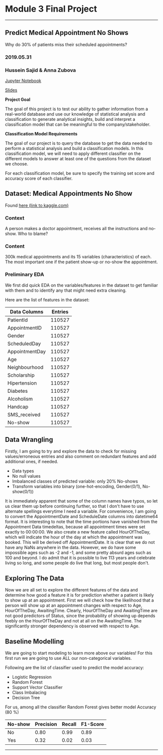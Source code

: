 
# Module 3 Final Project
----------------
## Predict Medical Appointment No Shows
Why do 30% of patients miss their scheduled appointments?

### 2019.05.31

### Hussein Sajid & Anna Zubova 

[Jupyter Notebook](https://github.com/AnnaLara/mod_3_project_classification/blob/master/Index_Part_1.ipynb)

[Slides](https://docs.google.com/presentation/d/1f0TGXD4iM-Tzlq4XLiDlYQ1kuPP1vhl447IFY7emRrQ/edit?usp=sharing)

**Project Goal**

The goal of this project is to test our ability to gather information from a real-world database and use our knowledge of statistical analysis and classification to generate analytical insights, build and interpret a classification model that can be meaningful to the company/stakeholder.

**Classification Model Requirements**

The goal of our project is to query the database to get the data needed to perform a statistical analysis and build a classification models. In this classification model, we will need to apply different classifier on the different models to answer at least one of the questions from the dataset we choose. 

For each classification model, be sure to specify the training set score and accuracy score of each classifier. 

## Dataset: Medical Appointments No Show
Found [here (link to kaggle.com)](https://www.kaggle.com/joniarroba/noshowappointments)

### Context
A person makes a doctor appointment, receives all the instructions and no-show. Who to blame? 

### Content
300k medical appointments and its 15 variables (characteristics) of each. The most important one if the patient show-up or no-show the appointment.

### Preliminary EDA

We first did quick EDA on the variables/features in the dataset to get familiar with them and to identify any that might need extra cleaning.

Here are the list of features in the dataset:

| Data Columns             | Entries      |
|--------------------------|--------------|
| PatientId                | 110527       | 
| AppointmentID            | 110527       | 
| Gender                   | 110527       |
| ScheduledDay             | 110527       | 
| AppointmentDay           | 110527       | 
| Age                      | 110527       | 
| Neighbourhood            | 110527       | 
| Scholarship              | 110527       |
| Hipertension             | 110527       | 
| Diabetes                 | 110527       | 
| Alcoholism               | 110527       | 
| Handcap                  | 110527       | 
| SMS_received             | 110527       |
| No-show                  | 110527       | 

## Data Wrangling

Firstly, I am going to try and explore the data to check for missing values/erroneous entries and also comment on redundant features and add additional ones, if needed.

* Data types
* No null values
* Imbalanced classes of predicted variable: only 20% No-shows
* Transform variables into binary (one-hot-encoding, Gender(0/1), No-show(0/1))

It is immediately apparent that some of the column names have typos, so let us clear them up before continuing further, so that I don't have to use alternate spellings everytime I need a variable. For convenience, I am going to convert the AppointmentDate and ScheduleDate columns into datetime64 format. It is interesting to note that the time portions have vanished from the Appointment Data timedeltas, because all appointment times were set exactly to 00:00:00. We also create a new feature called HourOfTheDay, which will indicate the hour of the day at which the appointment was booked. This will be derived off AppointmentDate. It is clear that we do not have any NaNs anywhere in the data. However, we do have some impossible ages such as -2 and -1, and some pretty absurd ages such as 100 and beyond. I do admit that it is possible to live 113 years and celebrate living so long, and some people do live that long, but most people don't.

## Exploring The Data

Now we are all set to explore the different features of the data and determine how good a feature it is for prediction whether a patient is likely to show up at an appointment.
First we will check how the likelihood that a person will show up at an appointment changes with respect to Age, HourOfTheDay, AwaitingTime. Clearly, HourOfTheDay and AwaitingTime are not good predictors of Status, since the probability of showing up depends feebly on the HourOfTheDay and not at all on the AwaitingTime. The significantly stronger dependency is observed with respect to Age.

## Baseline Modelling

We are going to start modeling to learn more above our variables! For this first run we are going to use ALL our non-categorical variables.

Following are the list of classifier used to predict the model accuracy:

* Logistic Regression
* Random Forest
* Support Vector Classifier 
* Class Imbalacing
* Decision Tree

For us, among all the classifier Random Forest gives better model Accuracy (80 %)

| No-show    | Precision    | Recall    | F1-Score |
|------------|--------------|-----------|----------|
| No         | 0.80         | 0.99      | 0.89     |
| Yes        | 0.32         | 0.02      |0.03      | 


--------------------

